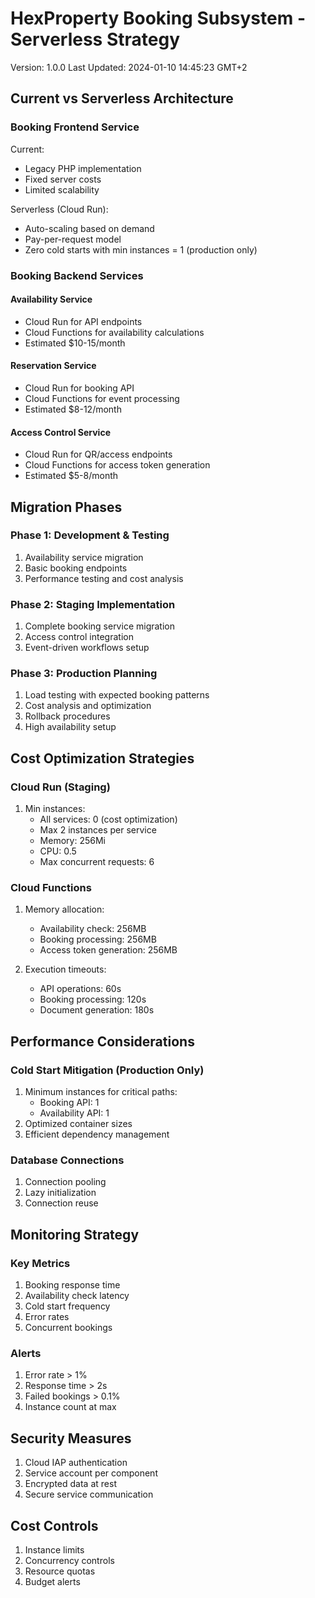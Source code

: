 # HexProperty Booking Subsystem - Serverless Strategy
Version: 1.0.0
Last Updated: 2024-01-10 14:45:23 GMT+2

## Current vs Serverless Architecture

### Booking Frontend Service
Current:
- Legacy PHP implementation
- Fixed server costs
- Limited scalability

Serverless (Cloud Run):
- Auto-scaling based on demand
- Pay-per-request model
- Zero cold starts with min instances = 1 (production only)

### Booking Backend Services

#### Availability Service
- Cloud Run for API endpoints
- Cloud Functions for availability calculations
- Estimated $10-15/month

#### Reservation Service
- Cloud Run for booking API
- Cloud Functions for event processing
- Estimated $8-12/month

#### Access Control Service
- Cloud Run for QR/access endpoints
- Cloud Functions for access token generation
- Estimated $5-8/month

## Migration Phases

### Phase 1: Development & Testing
1. Availability service migration
2. Basic booking endpoints
3. Performance testing and cost analysis

### Phase 2: Staging Implementation
1. Complete booking service migration
2. Access control integration
3. Event-driven workflows setup

### Phase 3: Production Planning
1. Load testing with expected booking patterns
2. Cost analysis and optimization
3. Rollback procedures
4. High availability setup

## Cost Optimization Strategies

### Cloud Run (Staging)
1. Min instances:
   - All services: 0 (cost optimization)
   - Max 2 instances per service
   - Memory: 256Mi
   - CPU: 0.5
   - Max concurrent requests: 6

### Cloud Functions
1. Memory allocation:
   - Availability check: 256MB
   - Booking processing: 256MB
   - Access token generation: 256MB

2. Execution timeouts:
   - API operations: 60s
   - Booking processing: 120s
   - Document generation: 180s

## Performance Considerations

### Cold Start Mitigation (Production Only)
1. Minimum instances for critical paths:
   - Booking API: 1
   - Availability API: 1
2. Optimized container sizes
3. Efficient dependency management

### Database Connections
1. Connection pooling
2. Lazy initialization
3. Connection reuse

## Monitoring Strategy

### Key Metrics
1. Booking response time
2. Availability check latency
3. Cold start frequency
4. Error rates
5. Concurrent bookings

### Alerts
1. Error rate > 1%
2. Response time > 2s
3. Failed bookings > 0.1%
4. Instance count at max

## Security Measures
1. Cloud IAP authentication
2. Service account per component
3. Encrypted data at rest
4. Secure service communication

## Cost Controls
1. Instance limits
2. Concurrency controls
3. Resource quotas
4. Budget alerts
